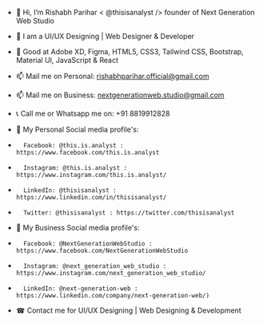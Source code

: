 - 👋 Hi, I’m Rishabh Parihar < @thisisanalyst /> founder of Next Generation Web Studio
- 👀 I am a UI/UX Designing | Web Designer & Developer
- 🌱 Good at Adobe XD, Figma, HTML5, CSS3, Tailwind CSS, Bootstrap, Material UI, JavaScript & React

- 📫 Mail me on Personal: rishabhparihar.official@gmail.com
- 📫 Mail me on Business: nextgenerationweb.studio@gmail.com

- 📞 Call me or Whatsapp me on: +91 8819912828

- 🔎 My Personal Social media profile's:
-       Facebook: @this.is.analyst : https://www.facebook.com/this.is.analyst
-       Instagram: @this.is.analyst : https://www.instagram.com/this.is.analyst/
-       LinkedIn: @thisisanalyst : https://www.linkedin.com/in/thisisanalyst/
-       Twitter: @thisisanalyst : https://twitter.com/thisisanalyst
     
- 🔎 My Business Social media profile's:
-       Facebook: @NextGenerationWebStudio : https://www.facebook.com/NextGenerationWebStudio
-       Instagram: @next_generation_web_studio : https://www.instagram.com/next_generation_web_studio/
-       LinkedIn: @next-generation-web : https://www.linkedin.com/company/next-generation-web/)

- ☎ Contact me for UI/UX Designing | Web Designing & Development

<!---thisisanalyst/thisisanalyst is a ✨ special ✨ repository because its `README.md` (this file) appears on your GitHub profile.
You can click the Preview link to take a look at your changes.--->
